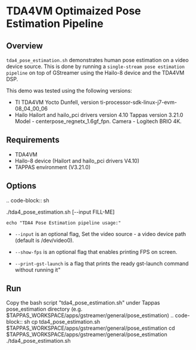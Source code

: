 
TDA4VM Optimaized Pose Estimation Pipeline
==========================================

Overview
--------

``tda4_pose_estimation.sh`` demonstrates human pose estimation on a video device source.
 This is done by running a ``single-stream pose estimation pipeline`` on top of GStreamer using the Hailo-8 device and the TDA4VM DSP.

 This demo was tested using the following versions: 
 - TI 
	TDA4VM Yocto Dunfell, version ti-processor-sdk-linux-j7-evm-08_04_00_06
 - Hailo 
	Hailort and hailo_pci drivers version 4.10 
	Tappas version 3.21.0
 Model - centerpose_regnetx_1.6gf_fpn.
 Camera - Logitech BRIO 4K. 

Requirements
-------

 - TDA4VM 
 - Hailo-8 device (Hailort and hailo_pci drivers V4.10)
 - TAPPAS environment (V3.21.0)

Options
-------

.. code-block:: sh

   ./tda4_pose_estimation.sh [--input FILL-ME]

    echo "TDA4 Pose Estimation pipeline usage:"

* 
  ``--input`` is an optional flag, Set the video source - a video device path (default is /dev/video0).

* 
  ``--show-fps``  is an optional flag that enables printing FPS on screen.

* ``--print-gst-launch`` is a flag that prints the ready gst-launch command without running it"

Run
---
 Copy the bash script "tda4_pose_estimation.sh" under Tappas pose_estimation directory (e.g. $TAPPAS_WORKSPACE/apps/gstreamer/general/pose_estimation)
.. code-block:: sh
   cp tda4_pose_estimation.sh $TAPPAS_WORKSPACE/apps/gstreamer/general/pose_estimation
   cd $TAPPAS_WORKSPACE/apps/gstreamer/general/pose_estimation
   ./tda4_pose_estimation.sh






